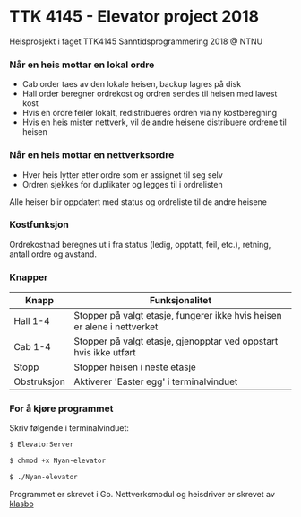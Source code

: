 # TTK 4145 - Elevator project 2018
Heisprosjekt i faget TTK4145 Sanntidsprogrammering 2018 @ NTNU

### Når en heis mottar en lokal ordre
- Cab order taes av den lokale heisen, backup lagres på disk
- Hall order beregner ordrekost og ordren sendes til heisen med lavest kost
- Hvis en ordre feiler lokalt, redistribueres ordren via ny kostberegning
- Hvis en heis mister nettverk, vil de andre heisene distribuere ordrene til heisen

### Når en heis mottar en nettverksordre
- Hver heis lytter etter ordre som er assignet til seg selv
- Ordren sjekkes for duplikater og legges til i ordrelisten

Alle heiser blir oppdatert med status og ordreliste til de andre heisene

### Kostfunksjon
Ordrekostnad beregnes ut i fra status (ledig, opptatt, feil, etc.), retning, antall ordre og avstand.

### Knapper
| Knapp | Funksjonalitet |
| ------ | ------ |
| Hall 1-4 | Stopper på valgt etasje, fungerer ikke hvis heisen er alene i nettverket |
| Cab 1-4 | Stopper på valgt etasje, gjenopptar ved oppstart hvis ikke utført |
| Stopp | Stopper heisen i neste etasje |
| Obstruksjon | Aktiverer 'Easter egg' i terminalvinduet |

### For å kjøre programmet
Skriv følgende i terminalvinduet:
```sh
$ ElevatorServer  
```
```sh
$ chmod +x Nyan-elevator  
```
```sh
$ ./Nyan-elevator 
```
Programmet er skrevet i Go. Nettverksmodul og heisdriver er skrevet av [klasbo](https://github.com/klasbo)
